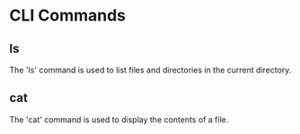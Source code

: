 # CLI Commands

## ls
The 'ls' command is used to list files and directories in the current directory.
## cat
The 'cat' command is used to display the contents of a file.